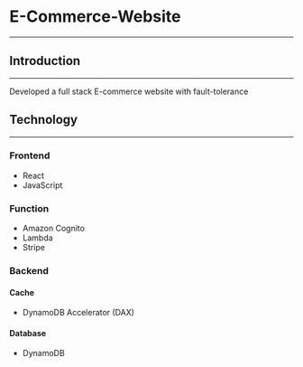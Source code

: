 # E-Commerce-Website
---
## Introduction
---
Developed a full stack E-commerce website with fault-tolerance
## Technology
---
### Frontend
- React
- JavaScript
### Function
- Amazon Cognito
- Lambda
- Stripe
### Backend
#### Cache
- DynamoDB Accelerator (DAX)
#### Database
- DynamoDB
